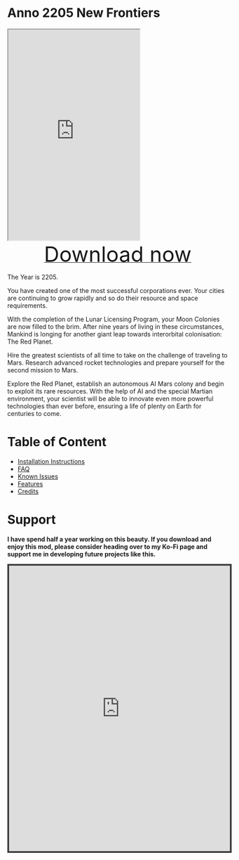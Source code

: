 # Anno 2205 New Frontiers

<iframe width:100% height='480'
src="https://www.youtube.com/embed/dLBnrNJprCk">
</iframe>

<div align=center><a href="https://github.com/Taludas/Anno2205-NewFrontiers/releases/latest/download/Anno2205_NewFrontiers.zip"> <font size="40">Download now</font></a></div>

The Year is 2205.

You have created one of the most successful corporations ever. Your cities are continuing to grow rapidly and so do their resource and space requirements.

With the completion of the Lunar Licensing Program, your Moon Colonies are now filled to the brim.
After nine years of living in these circumstances, Mankind is longing for another giant leap towards interorbital colonisation: The Red Planet.

Hire the greatest scientists of all time to take on the challenge of traveling to Mars. Research advanced rocket technologies and prepare yourself for the second mission to Mars.

Explore the Red Planet, establish an autonomous AI Mars colony and begin to exploit its rare resources. With the help of AI and the special Martian environment, your scientist will be able to innovate even more powerful technologies than ever before, ensuring a life of plenty on Earth for centuries to come.

# Table of Content

- [Installation Instructions](/en/Anno2205/InstallationInstructions.md)
- [FAQ](/en/Anno2205/FAQ.md)
- [Known Issues](/en/Anno2205/KnownIssues.md)
- [Features](/en/Anno2205/Features.md)
- [Credits](/en/Anno2205/Credits.md)

# Support
**I have spend half a year working on this beauty. If you download and enjoy this mod, please consider heading over to my Ko-Fi page and support me in developing future projects like this.**
<iframe id='kofiframe' src='https://ko-fi.com/taludas/?hidefeed=true&widget=true&embed=true&preview=true' style='border:none;width:100%;padding:4px;background:#3f3f3f;' height='650' title='taludas'></iframe>